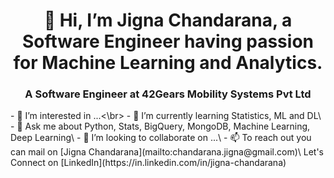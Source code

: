  <h1 align="center">👋 Hi, I’m Jigna Chandarana, a Software Engineer having passion for Machine Learning and Analytics.</h1>
 <h3 align="center">A Software Engineer at 42Gears Mobility Systems Pvt Ltd</h3>
- 👀 I’m interested in ...<\br>
- 🌱 I’m currently learning Statistics, ML and DL\
- 💬 Ask me about Python, Stats, BigQuery, MongoDB, Machine Learning, Deep Learning\
- 💞️ I’m looking to collaborate on ...\
- 📫 To reach out you can mail on [Jigna Chandarana](mailto:chandarana.jigna@gmail.com)\
Let's Connect on [LinkedIn](https://in.linkedin.com/in/jigna-chandarana)
<!---
JignaSC/JignaSC is a ✨ special ✨ repository because its `README.md` (this file) appears on your GitHub profile.
You can click the Preview link to take a look at your changes.
--->
